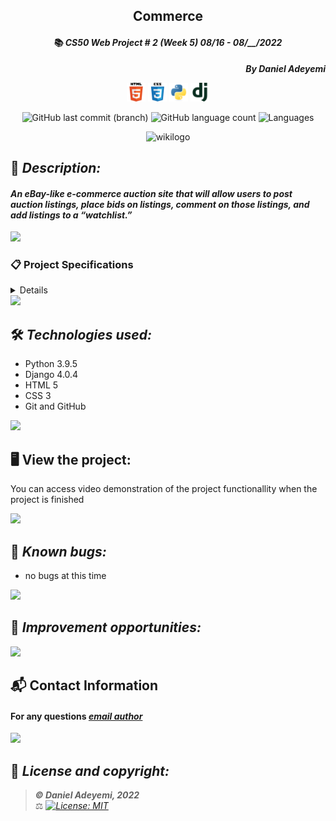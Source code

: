 ## <div align="center"> Commerce

#### <div align="center">📚 _CS50 Web Project # 2 (Week 5) 08/16 - 08/\_\_/2022_ </div>

**_<p align="right">By Daniel Adeyemi_**</p>

<p align="center">
<img alt="HTML5" width="30px" src="https://raw.githubusercontent.com/github/explore/80688e429a7d4ef2fca1e82350fe8e3517d3494d/topics/html/html.png" />
<img alt="CSS3" width="30px" src="https://raw.githubusercontent.com/github/explore/80688e429a7d4ef2fca1e82350fe8e3517d3494d/topics/css/css.png" />
<img src="https://raw.githubusercontent.com/devicons/devicon/master/icons/python/python-original.svg" alt="python" width="30"/>
<img alt="django" width="30px" src="https://raw.githubusercontent.com/devicons/devicon/master/icons/django/django-plain.svg" />

</p>
<div align="center">

![GitHub last commit (branch)](https://img.shields.io/github/last-commit/DanielAdeyemi/CS50W_Project_1/main?color=purple&style=for-the-badge)
![GitHub language count](https://img.shields.io/github/languages/count/DanielAdeyemi/CS50W_Project_1?color=purple&style=for-the-badge) ![Languages](https://img.shields.io/github/languages/top/DanielAdeyemi/CS50W_Project_1?color=purple&style=for-the-badge)

</div>
<p align="center"><img src="https://i.insider.com/5fbd515550e71a001155724f?width=2000&format=jpeg&auto=webp" alt="wikilogo" height="250px"/> </p>

## 🚩 _Description:_

#### **_An eBay-like e-commerce auction site that will allow users to post auction listings, place bids on listings, comment on those listings, and add listings to a “watchlist.”_**

<img src="https://raw.githubusercontent.com/andreasbm/readme/master/assets/lines/rainbow.png" />

<summary><h3>📋 Project Specifications </h3></summary>
<details>

|   #   |           Block            |                                                                                                                                     Task Description                                                                                                                                     | Status |
| :---: | :------------------------: | :--------------------------------------------------------------------------------------------------------------------------------------------------------------------------------------------------------------------------------------------------------------------------------------: | :----: |
| **0** |        **Project**         |                                                                                                                      **_Project creation and github link, README_**                                                                                                                      |   ✅   |
| **1** |         **Models**         |                                                                                                       **_Application should have at least 3 models in addition to `User` model_**                                                                                                        |   ❌   |
|  1a   |           Models           |                                                                                                                           Create a model for auction listings                                                                                                                            |   ❌   |
|  1b   |           Models           |                                                                                                                                 Create a model for bids                                                                                                                                  |   ❌   |
|  1c   |           Models           |                                                                                                                      Create a model for comments on auction listing                                                                                                                      |   ❌   |
| **2** |     **Create Listing**     |                                                                                                           **_Users should be able to visit a page to create a new listing._**                                                                                                            |   ❌   |
|  2a   |       Create Listing       |                                                                                  User should be able to specify a title for the listing, a text-based description, and what the starting bid should be.                                                                                  |   ❌   |
|  2b   |       Create Listing       |                                                                   Users should also optionally be able to provide a URL for an image for the listing and/or a category (e.g. Fashion, Toys, Electronics, Home, etc.).                                                                    |   ❌   |
| **3** |  **Active Listing Page**   |                                                                                               **_The default route should let users view all of the currently active auction listings._**                                                                                                |   ❌   |
|  3a   |    Active Listing Page     |                                                                     For each active listing, this page should display (at minimum) the title, description, current price, and photo (if one exists for the listing).                                                                     |   ❌   |
| **4** |      **Listing Page**      |                                         **_Clicking on a listing should take users to a page specific to that listing. On that page, users should be able to view all details about the listing, including the current price for the listing._**                                         |   ❌   |
|  4a   |        Listing Page        |                                                          If the user is signed in, the user should be able to add the item to their “Watchlist.” If the item is already on the watchlist, the user should be able to remove it.                                                          |   ❌   |
|  4b   |        Listing Page        | If the user is signed in, the user should be able to bid on the item. The bid must be at least as large as the starting bid, and must be greater than any other bids that have been placed (if any). If the bid doesn’t meet those criteria, the user should be presented with an error. |   ❌   |
|  4c   |        Listing Page        |                        If the user is signed in and is the one who created the listing, the user should have the ability to “close” the auction from this page, which makes the highest bidder the winner of the auction and makes the listing no longer active.                         |   ❌   |
|  4d   |        Listing Page        |                                                                                       If a user is signed in on a closed listing page, and the user has won that auction, the page should say so.                                                                                        |   ❌   |
|  4e   |        Listing Page        |                                                               Users who are signed in should be able to add comments to the listing page. The listing page should display all comments that have been made on the listing.                                                               |   ❌   |
| **5** |       **Watchlist**        |                                                                                                         **_Users who are signed in should be able to visit a Watchlist page._**                                                                                                          |   ❌   |
|  5a   |         Watchlist          |                                                          Watchlist should display all of the listings that a user has added to their watchlist. Clicking on any of those listings should take the user to that listing’s page.                                                           |   ❌   |
| **6** |       **Categories**       |                                                                                                **_Users should be able to visit a page that displays a list of all listing categories._**                                                                                                |   ❌   |
|  6a   |         Categories         |                                                                              Clicking on the name of any category should take the user to a page that displays all of the active listings in that category.                                                                              |   ❌   |
| **7** | **Django Admin Interface** |                                                               **_Via the Django admin interface, a site administrator should be able to view, add, edit, and delete any listings, comments, and bids made on the site._**                                                                |   ❌   |

<!-- ❌  ✅     -->

</details>
<img src="https://raw.githubusercontent.com/andreasbm/readme/master/assets/lines/rainbow.png" />

## 🛠️ _Technologies used:_

- Python 3.9.5
- Django 4.0.4
- HTML 5
- CSS 3
- Git and GitHub

<img src="https://raw.githubusercontent.com/andreasbm/readme/master/assets/lines/rainbow.png" />

## 🖥️ View the project:

You can access video demonstration of the project functionallity when the project is finished

<!-- [here](https://youtu.be/xdFXzDSagz0)    -->
<img src="https://raw.githubusercontent.com/andreasbm/readme/master/assets/lines/rainbow.png" />

## 🐛 _Known bugs:_

- no bugs at this time

<img src="https://raw.githubusercontent.com/andreasbm/readme/master/assets/lines/rainbow.png" />

## 🌟 _Improvement opportunities:_

<img src="https://raw.githubusercontent.com/andreasbm/readme/master/assets/lines/rainbow.png" />

## 📬 Contact Information

#### For any questions _[email author](mailto:adeyemidany+github@gmail.com?subject=[GitHubAPI])_

<img src="https://raw.githubusercontent.com/andreasbm/readme/master/assets/lines/rainbow.png" />

## 📘 _License and copyright:_

> **_© Daniel Adeyemi, 2022_**  
> ⚖️ _[![License: MIT](https://img.shields.io/badge/License-MIT-yellow.svg)](https://opensource.org/licenses/MIT)_

